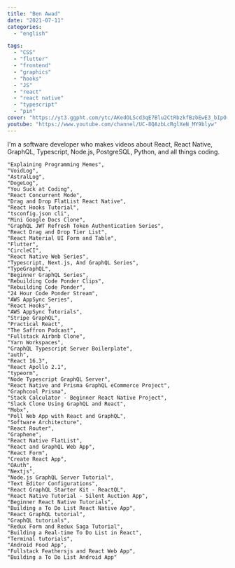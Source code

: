 ```yaml
---
title: "Ben Awad"
date: "2021-07-11"
categories:
  - "english"

tags:
  - "CSS"
  - "flutter"
  - "frontend"
  - "graphics"
  - "hooks"
  - "JS"
  - "react"
  - "react native"
  - "typescript"
  - "pin"
cover: "https://yt3.ggpht.com/ytc/AKedOLScd3qE7Blu2CtRbzkfBzbEwE3_bIpO-dRaQjTPTg=s176-c-k-c0x00ffffff-no-rj"
youtube: "https://www.youtube.com/channel/UC-8QAzbLcRglXeN_MY9blyw"
---
```

I'm a software developer who makes videos about React, React Native, GraphQL, Typescript, Node.js, PostgreSQL, Python, and all things coding. 


    "Explaining Programming Memes",
    "VoidLog",
    "AstralLog",
    "DogeLog",
    "You Suck at Coding",
    "React Concurrent Mode",
    "Drag and Drop FlatList React Native",
    "React Hooks Tutorial",
    "tsconfig.json cli",
    "Mini Google Docs Clone",
    "GraphQL JWT Refresh Token Authentication Series",
    "React Drag and Drop Tier List",
    "React Material UI Form and Table",
    "Flutter",
    "CircleCI",
    "React Native Web Series",
    "Typescript, Next.js, And GraphQL Series",
    "TypeGraphQL",
    "Beginner GraphQL Series",
    "Rebuilding Code Ponder Clips",
    "Rebuilding Code Ponder",
    "24 Hour Code Ponder Stream",
    "AWS AppSync Series",
    "React Hooks",
    "AWS AppSync Tutorials",
    "Stripe GraphQL",
    "Practical React",
    "The Saffron Podcast",
    "Fullstack Airbnb Clone",
    "Yarn Workspaces",
    "GraphQL Typescript Server Boilerplate",
    "auth",
    "React 16.3",
    "React Apollo 2.1",
    "typeorm",
    "Node Typescript GraphQL Server",
    "React Native and Prisma GraphQL eCommerce Project",
    "Graphcool Prisma",
    "Stack Calculator - Beginner React Native Project",
    "Slack Clone Using GraphQL and React",
    "Mobx",
    "Poll Web App with React and GraphQL",
    "Software Architecture",
    "React Router",
    "Graphene",
    "React Native FlatList",
    "React and GraphQL Web App",
    "React Form",
    "Create React App",
    "OAuth",
    "Nextjs",
    "Node.js GraphQL Server Tutorial",
    "Text Editor Configurations",
    "React GraphQL Starter Kit - ReactQL",
    "React Native Tutorial - Silent Auction App",
    "Beginner React Native Tutorials",
    "Building a To Do List React Native App",
    "React GraphQL tutorial",
    "GraphQL tutorials",
    "Redux Form and Redux Saga Tutorial",
    "Building a Real-time To Do List in React",
    "Terminal tutorials",
    "Android Food App",
    "Fullstack Feathersjs and React Web App",
    "Building a To Do List Android App"
